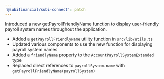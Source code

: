 ```yaml
---
'@subifinancial/subi-connect': patch
---
```


Introduced a new getPayrollFriendlyName function to display user-friendly payroll system names throughout the application.

- Added a `getPayrollFriendlyName` utility function in `src/lib/utils.ts`
- Updated various components to use the new function for displaying payroll system names
- Added a `friendlyName` property to the `AccountPayrollSystemExtended` type
- Replaced direct references to `payrollSystem.name` with `getPayrollFriendlyName(payrollSystem)`
